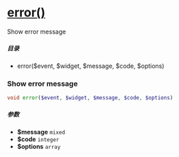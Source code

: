 [error()](http://twinh.github.com/widget/api/error)
===================================================

Show error message

##### 目录
* error($event, $widget, $message, $code, $options)

### Show error message
```php
void error($event, $widget, $message, $code, $options)
```

##### 参数
* **$message** `mixed` 
* **$code** `integer` 
* **$options** `array` 

